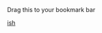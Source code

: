 Drag this to your bookmark bar

<a href='javascript:window.location.href = "http://ish.onjumpstarter.io/?url=" + encodeURIComponent(window.location.href)'>ish</a>
